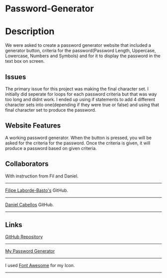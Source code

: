 # Password-Generator

# Description
We were asked to create a password generator website that included a generator button, criteria for the password(Password Length, Uppercase, Lowercase, Numbers and Symbols) and for it to display the password in the text box on screen.
## Issues
The primary issue for this project was making the final character set. I initially did seperate for loops for each password criteria but that was way too long and didnt work. I ended up using if statements to add 4 different character sets into one(depending if they were true or false) and using that final character set to produce the password.
## Website Features
A working password generator. When the button is pressed, you will be asked for the criteria for the password. Once the criteria is given, it will produce a password based on given criteria.
## Collaborators
With instruction from Fil and Daniel.
___
[Filipe Laborde-Basto's](https://github.com/c0dehot) GitHub.
___
[Daniel Cabellos](https://github.com/shibeknight) GitHub.
___
## Links
[GitHub Repository](https://github.com/Halvosaurus34/Password-Generator)
___
[My Password Generator](https://halvosaurus34.github.io/Password-Generator/)
___
I used [Font Awesome](https://fontawesome.com/) for my Icon.
______
